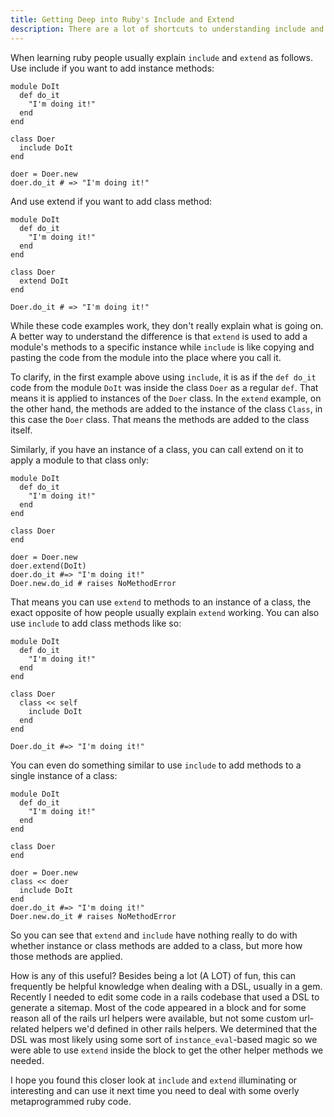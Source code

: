 ```yaml
---
title: Getting Deep into Ruby's Include and Extend
description: There are a lot of shortcuts to understanding include and extend in ruby, but it can help to really understand how it all works. Peter explains.
---
```


When learning ruby people usually explain `include` and `extend` as follows. Use include if you want to add instance methods:

    module DoIt
      def do_it
        "I'm doing it!"
      end
    end

    class Doer
      include DoIt
    end

    doer = Doer.new
    doer.do_it # => "I'm doing it!"

And use extend if you want to add class method:

    module DoIt
      def do_it
        "I'm doing it!"
      end
    end

    class Doer
      extend DoIt
    end

    Doer.do_it # => "I'm doing it!"

While these code examples work, they don't really explain what is going on. A better way to understand the difference is that `extend` is used to add a module's methods to a specific instance while `include` is like copying and pasting the code from the module into the place where you call it.

To clarify, in the first example above using `include`, it is as if the `def do_it` code from the module `DoIt` was inside the class `Doer` as a regular `def`. That means it is applied to instances of the `Doer` class. In the `extend` example, on the other hand, the methods are added to the instance of the class `Class`, in this case the `Doer` class. That means the methods are added to the class itself.

Similarly, if you have an instance of a class, you can call extend on it to apply a module to that class only:

    module DoIt
      def do_it
        "I'm doing it!"
      end
    end

    class Doer
    end

    doer = Doer.new
    doer.extend(DoIt)
    doer.do_it #=> "I'm doing it!"
    Doer.new.do_id # raises NoMethodError

That means you can use `extend` to methods to an instance of a class, the exact opposite of how people usually explain `extend` working. You can also use `include` to add class methods like so:

    module DoIt
      def do_it
        "I'm doing it!"
      end
    end

    class Doer
      class << self
        include DoIt
      end
    end

    Doer.do_it #=> "I'm doing it!"

You can even do something similar to use `include` to add methods to a single instance of a class:

    module DoIt
      def do_it
        "I'm doing it!"
      end
    end

    class Doer
    end

    doer = Doer.new
    class << doer
      include DoIt
    end
    doer.do_it #=> "I'm doing it!"
    Doer.new.do_it # raises NoMethodError

So you can see that `extend` and `include` have nothing really to do with whether instance or class methods are added to a class, but more how those methods are applied.

How is any of this useful? Besides being a lot (A LOT) of fun, this can frequently be helpful knowledge when dealing with a DSL, usually in a gem. Recently I needed to edit some code in a rails codebase that used a DSL to generate a sitemap. Most of the code appeared in a block and for some reason all of the rails url helpers were available, but not some custom url-related helpers we'd defined in other rails helpers. We determined that the DSL was most likely using some sort of `instance_eval`-based magic so we were able to use `extend` inside the block to get the other helper methods we needed.

I hope you found this closer look at `include` and `extend` illuminating or interesting and can use it next time you need to deal with some overly metaprogrammed ruby code.
